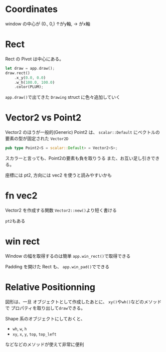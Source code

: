 # Coordinates

window の中心が (0., 0,)
↑がy軸, -> がx軸

# Rect

Rect の Pivot は中心にある。

```rs
let draw = app.draw();
draw.rect()
    .x_y(0.0, 0.0)
    .w_h(100.0, 100.0)
    .color(PLUM);
```

`app.draw()`で出てきた `Drawing` struct に色々追加していく


# Vector2 vs Point2

Vector2 のほうが一般的(Generic)
Point2 は、 `scalar::Default` にベクトルの要素の型が固定された `Vector2D`

```rs
pub type Point2<S = scalar::Default> = Vector2<S>;
```

スカラーと言っても、Point2の要素も負を取りうる
また、お互い足し引きできる。

座標には pt2, 方向には vec2 を使うと読みやすいかも

# fn vec2

Vector2 を作成する関数
`Vector2::new()`より短く書ける

`pt2`もある


# win rect

Window の幅を取得するのは簡単
`app.win_rect()`で取得できる

Padding を開けた Rect も、 `app.win_pad()`でできる

# Relative Positionning
図形は、一旦 オブジェクトとして作成したあとに、
`xy()`や`wh()`などのメソッドで
プロパティを取り出して`draw`できる。

Shape 系のオブジェクトにしておくと、
- `wh`, `w`, `h`
- `xy`, `x`, `y`, `top`, `top_left`
  
などなどのメソッドが使えて非常に便利





